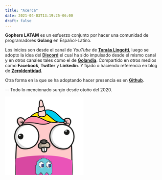 ```yaml
---
title: "Acerca"
date: 2021-04-03T13:19:25-06:00
draft: false
---
```


**Gophers LATAM** es un esfuerzo conjunto por hacer una comunidad de programadores **Golang** en Español-Latino.

Los inicios son desde el canal de *YouTube* de [**Tomás Lingotti**](https://www.youtube.com/c/tomaslingotti), luego se adopto la idea del [**Discord**](https://discord.io/go-latam) el cual ha sido impulsado desde el mismo canal y en otros canales tales como el de [**Golandia**](https://www.youtube.com/c/Golandia). Compartido en otros medios como **Facebook**, **Twitter** y **Linkedin**. Y fijado o haciendo referencia en blog de [**ZeroIdentidad**](https://awebytes.wordpress.com/).

Otra forma en la que se ha adoptando hacer presencia es en [**Github**](https://github.com/gophers-latam).

-- Todo lo mencionado surgio desde otoño del 2020.

![Gornio](/assets/awesome.png)
